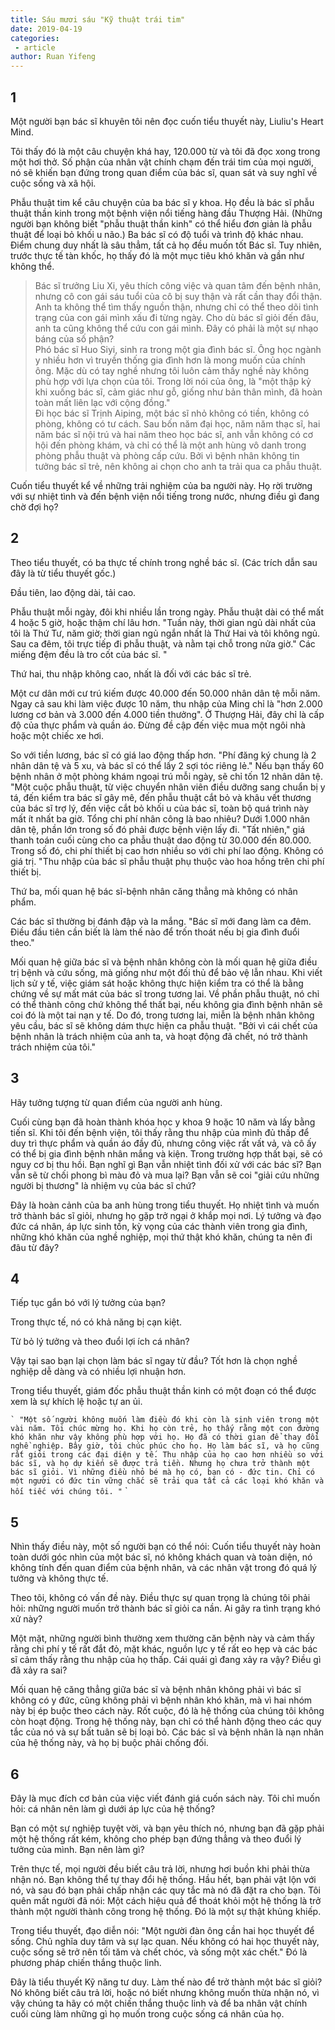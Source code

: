 ```yaml
---
title: Sáu mươi sáu "Kỹ thuật trái tim"
date: 2019-04-19
categories:
 - article
author: Ruan Yifeng
---
```


## 1

Một người bạn bác sĩ khuyên tôi nên đọc cuốn tiểu thuyết này, Liuliu's Heart Mind.

Tôi thấy đó là một câu chuyện khá hay, 120.000 từ và tôi đã đọc xong trong một hơi thở. Số phận của nhân vật chính chạm đến trái tim của mọi người, nó sẽ khiến bạn đứng trong quan điểm của bác sĩ, quan sát và suy nghĩ về cuộc sống và xã hội.

Phẫu thuật tim kể câu chuyện của ba bác sĩ y khoa. Họ đều là bác sĩ phẫu thuật thần kinh trong một bệnh viện nổi tiếng hàng đầu Thượng Hải. (Những người bạn không biết "phẫu thuật thần kinh" có thể hiểu đơn giản là phẫu thuật để loại bỏ khối u não.) Ba bác sĩ có độ tuổi và trình độ khác nhau. Điểm chung duy nhất là sâu thẳm, tất cả họ đều muốn tốt Bác sĩ. Tuy nhiên, trước thực tế tàn khốc, họ thấy đó là một mục tiêu khó khăn và gần như không thể.


> Bác sĩ trưởng Liu Xi, yêu thích công việc và quan tâm đến bệnh nhân, nhưng cô con gái sáu tuổi của cô bị suy thận và rất cần thay đổi thận. Anh ta không thể tìm thấy nguồn thận, nhưng chỉ có thể theo dõi tình trạng của con gái mình xấu đi từng ngày. Cho dù bác sĩ giỏi đến đâu, anh ta cũng không thể cứu con gái mình. Đây có phải là một sự nhạo báng của số phận? <br>
> Phó bác sĩ Huo Siyi, sinh ra trong một gia đình bác sĩ. Ông học ngành y nhiều hơn vì truyền thống gia đình hơn là mong muốn của chính ông. Mặc dù có tay nghề nhưng tôi luôn cảm thấy nghề này không phù hợp với lựa chọn của tôi. Trong lời nói của ông, là "một thập kỷ khi xuống bác sĩ, cảm giác như gỗ, giống như bản thân mình, đã hoàn toàn mất liên lạc với cộng đồng." <br>
> Đi học bác sĩ Trịnh Aiping, một bác sĩ nhỏ không có tiền, không có phòng, không có tư cách. Sau bốn năm đại học, năm năm thạc sĩ, hai năm bác sĩ nội trú và hai năm theo học bác sĩ, anh vẫn không có cơ hội đến phòng khám, và chỉ có thể là một anh hùng vô danh trong phòng phẫu thuật và phòng cấp cứu. Bởi vì bệnh nhân không tin tưởng bác sĩ trẻ, nên không ai chọn cho anh ta trải qua ca phẫu thuật.


Cuốn tiểu thuyết kể về những trải nghiệm của ba người này. Họ rời trường với sự nhiệt tình và đến bệnh viện nổi tiếng trong nước, nhưng điều gì đang chờ đợi họ?

## 2

Theo tiểu thuyết, có ba thực tế chính trong nghề bác sĩ. (Các trích dẫn sau đây là từ tiểu thuyết gốc.)

Đầu tiên, lao động dài, tải cao.

Phẫu thuật mỗi ngày, đôi khi nhiều lần trong ngày. Phẫu thuật dài có thể mất 4 hoặc 5 giờ, hoặc thậm chí lâu hơn. "Tuần này, thời gian ngủ dài nhất của tôi là Thứ Tư, năm giờ; thời gian ngủ ngắn nhất là Thứ Hai và tôi không ngủ. Sau ca đêm, tôi trực tiếp đi phẫu thuật, và nằm tại chỗ trong nửa giờ." Các miếng đệm đều là tro cốt của bác sĩ. "

Thứ hai, thu nhập không cao, nhất là đối với các bác sĩ trẻ.

Một cư dân mới cư trú kiếm được 40.000 đến 50.000 nhân dân tệ mỗi năm. Ngay cả sau khi làm việc được 10 năm, thu nhập của Ming chỉ là "hơn 2.000 lương cơ bản và 3.000 đến 4.000 tiền thưởng". Ở Thượng Hải, đây chỉ là cấp độ của thực phẩm và quần áo. Đừng đề cập đến việc mua một ngôi nhà hoặc một chiếc xe hơi.

So với tiền lương, bác sĩ có giá lao động thấp hơn. "Phí đăng ký chung là 2 nhân dân tệ và 5 xu, và bác sĩ có thể lấy 2 sợi tóc riêng lẻ." Nếu bạn thấy 60 bệnh nhân ở một phòng khám ngoại trú mỗi ngày, sẽ chỉ tốn 12 nhân dân tệ. "Một cuộc phẫu thuật, từ việc chuyển nhân viên điều dưỡng sang chuẩn bị y tá, đến kiểm tra bác sĩ gây mê, đến phẫu thuật cắt bỏ và khâu vết thương của bác sĩ trợ lý, đến việc cắt bỏ khối u của bác sĩ, toàn bộ quá trình này mất ít nhất ba giờ. Tổng chi phí nhân công là bao nhiêu? Dưới 1.000 nhân dân tệ, phần lớn trong số đó phải được bệnh viện lấy đi. "Tất nhiên," giá thanh toán cuối cùng cho ca phẫu thuật dao động từ 30.000 đến 80.000. Trong số đó, chi phí thiết bị cao hơn nhiều so với chi phí lao động. Không có giá trị. "Thu nhập của bác sĩ phẫu thuật phụ thuộc vào hoa hồng trên chi phí thiết bị.

Thứ ba, mối quan hệ bác sĩ-bệnh nhân căng thẳng mà không có nhân phẩm.

Các bác sĩ thường bị đánh đập và la mắng. "Bác sĩ mới đang làm ca đêm. Điều đầu tiên cần biết là làm thế nào để trốn thoát nếu bị gia đình đuổi theo."

Mối quan hệ giữa bác sĩ và bệnh nhân không còn là mối quan hệ giữa điều trị bệnh và cứu sống, mà giống như một đối thủ để bảo vệ lẫn nhau. Khi viết lịch sử y tế, việc giám sát hoặc không thực hiện kiểm tra có thể là bằng chứng về sự mất mát của bác sĩ trong tương lai. Về phần phẫu thuật, nó chỉ có thể thành công chứ không thể thất bại, nếu không gia đình bệnh nhân sẽ coi đó là một tai nạn y tế. Do đó, trong tương lai, miễn là bệnh nhân không yêu cầu, bác sĩ sẽ không dám thực hiện ca phẫu thuật. "Bởi vì cái chết của bệnh nhân là trách nhiệm của anh ta, và hoạt động đã chết, nó trở thành trách nhiệm của tôi."

## 3

Hãy tưởng tượng từ quan điểm của người anh hùng.

Cuối cùng bạn đã hoàn thành khóa học y khoa 9 hoặc 10 năm và lấy bằng tiến sĩ. Khi tôi đến bệnh viện, tôi thấy rằng thu nhập của mình đủ thấp để duy trì thực phẩm và quần áo đầy đủ, nhưng công việc rất vất vả, và cô ấy có thể bị gia đình bệnh nhân mắng và kiện. Trong trường hợp thất bại, sẽ có nguy cơ bị thu hồi. Bạn nghĩ gì Bạn vẫn nhiệt tình đối xử với các bác sĩ? Bạn vẫn sẽ từ chối phong bì màu đỏ và mua lại? Bạn vẫn sẽ coi "giải cứu những người bị thương" là nhiệm vụ của bác sĩ chứ?

Đây là hoàn cảnh của ba anh hùng trong tiểu thuyết. Họ nhiệt tình và muốn trở thành bác sĩ giỏi, nhưng họ gặp trở ngại ở khắp mọi nơi. Lý tưởng và đạo đức cá nhân, áp lực sinh tồn, kỳ vọng của các thành viên trong gia đình, những khó khăn của nghề nghiệp, mọi thứ thật khó khăn, chúng ta nên đi đâu từ đây?

## 4

Tiếp tục gắn bó với lý tưởng của bạn?

Trong thực tế, nó có khả năng bị cạn kiệt.

Từ bỏ lý tưởng và theo đuổi lợi ích cá nhân?

Vậy tại sao bạn lại chọn làm bác sĩ ngay từ đầu? Tốt hơn là chọn nghề nghiệp dễ dàng và có nhiều lợi nhuận hơn.

Trong tiểu thuyết, giám đốc phẫu thuật thần kinh có một đoạn có thể được xem là sự khích lệ hoặc tự an ủi.

`` `
"Một số người không muốn làm điều đó khi còn là sinh viên trong một vài năm. Tôi chúc mừng họ. Khi họ còn trẻ, họ thấy rằng một con đường khó khăn như vậy không phù hợp với họ. Họ đã có thời gian để thay đổi nghề nghiệp. Bây giờ, tôi chúc phúc cho họ. Họ làm bác sĩ, và họ cũng rất giỏi trong các đại diện y tế. Thu nhập của họ cao hơn nhiều so với bác sĩ, và họ dự kiến ​​sẽ được trả tiền. Nhưng họ chưa trở thành một bác sĩ giỏi. Vì những điều nhỏ bé mà họ có, bạn có - đức tin. Chỉ có một người có đức tin vững chắc sẽ trải qua tất cả các loại khó khăn và hối tiếc với chúng tôi. "
`` `

## 5

Nhìn thấy điều này, một số người bạn có thể nói: Cuốn tiểu thuyết này hoàn toàn dưới góc nhìn của một bác sĩ, nó không khách quan và toàn diện, nó không tính đến quan điểm của bệnh nhân, và các nhân vật trong đó quá lý tưởng và không thực tế.

Theo tôi, không có vấn đề này. Điều thực sự quan trọng là chúng tôi phải hỏi: những người muốn trở thành bác sĩ giỏi ca nần. Ai gây ra tình trạng khó xử này?

Một mặt, những người bình thường xem thường căn bệnh này và cảm thấy rằng chi phí y tế rất đắt đỏ, mặt khác, nguồn lực y tế rất eo hẹp và các bác sĩ cảm thấy rằng thu nhập của họ thấp. Cái quái gì đang xảy ra vậy? Điều gì đã xảy ra sai?

Mối quan hệ căng thẳng giữa bác sĩ và bệnh nhân không phải vì bác sĩ không có y đức, cũng không phải vì bệnh nhân khó khăn, mà vì hai nhóm này bị ép buộc theo cách này. Rốt cuộc, đó là hệ thống của chúng tôi không còn hoạt động. Trong hệ thống này, bạn chỉ có thể hành động theo các quy tắc của nó và sự bất tuân sẽ bị loại bỏ. Các bác sĩ và bệnh nhân là nạn nhân của hệ thống này, và họ bị buộc phải chống đối.

## 6

Đây là mục đích cơ bản của việc viết đánh giá cuốn sách này. Tôi chỉ muốn hỏi: cá nhân nên làm gì dưới áp lực của hệ thống?

Bạn có một sự nghiệp tuyệt vời, và bạn yêu thích nó, nhưng bạn đã gặp phải một hệ thống rất kém, không cho phép bạn đứng thẳng và theo đuổi lý tưởng của mình. Bạn nên làm gì?

Trên thực tế, mọi người đều biết câu trả lời, nhưng hơi buồn khi phải thừa nhận nó. Bạn không thể tự thay đổi hệ thống. Hầu hết, bạn phải vật lộn với nó, và sau đó bạn phải chấp nhận các quy tắc mà nó đã đặt ra cho bạn. Tôi quên mất người đã nói: Một cách hiệu quả để thoát khỏi một hệ thống là trở thành một người thành công trong hệ thống. Đó là một sự thật khủng khiếp.

Trong tiểu thuyết, đạo diễn nói: "Một người đàn ông cần hai học thuyết để sống. Chủ nghĩa duy tâm và sự lạc quan. Nếu không có hai học thuyết này, cuộc sống sẽ trở nên tối tăm và chết chóc, và sống một xác chết." Đó là phương pháp chiến thắng thuộc linh.

Đây là tiểu thuyết Kỹ năng tư duy. Làm thế nào để trở thành một bác sĩ giỏi? Nó không biết câu trả lời, hoặc nó biết nhưng không muốn thừa nhận nó, vì vậy chúng ta hãy có một chiến thắng thuộc linh và để ba nhân vật chính cuối cùng làm những gì họ muốn trong cuộc sống cá nhân của họ.
